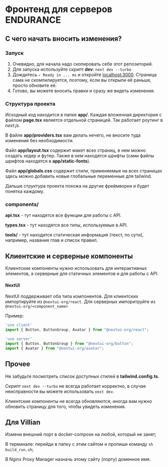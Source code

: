# Фронтенд для серверов ENDURANCE

## С чего начать вносить изменения?

### Запуск

1. Очевидно, для начала надо скопировать себе этот репозиторий.
2. Для запуска используйте скрипт **dev**: ```next dev --turbo```
3. Дождитесь `✓ Ready in ... ms` и откройте [localhost:3000](http://localhost:3000). Страница сама не скомпилируется, поэтому, если вы открыли её раньше, просто обновите её.
4. Готово, вы можете вносить правки и сразу же видеть изменения. 

### Структура проекта
Исходный код находится в папке **app/**. Каждая вложенная директория с файлом **page.tsx** является отдельной страницей. Так работает роутинг в *next.js*.

В файле **app/providers.tsx** вам делать нечего, не вносите туда изменения без необходимости.

Файл **app/layout.tsx** содержит макет всех страниц, в нем можно создать хедер и футер. Также в нем находятся шрифты (сами файлы шрифтов находятся в **app/static-fonts**).

Файл **app/globals.css** содержит стили, применяемые на всех страницах здесь можно добавить новые глобальные переменные для tailwind.

Дальше структура проекта похожа на другие фреймворки и будет понятка каждому.

### components/
**api.tsx** - тут находятся все функции для работы с API.

**types.tsx** - тут находятся все типы, используемые в API.

**tools/** - тут находится статическая информация (текст, по сути), например, названия глав и список правил.

## Клиентские и серверные компоненты

Клиентские компоненты нужно использовать для интерактивных элементов, а серверные для статичных элементов и для работы с API.
#### NextUI
NextUI поддерживает оба типа компонентов. Для клиентских импортируйте из `@nextui-org/react`. Для серверных импоритруйте из `@nextui-org/<component_name>`

Пример:
```typescript
'use client'
import { Button, ButtonGroup, Avatar } from "@nextui-org/react";
```
```typescript
'use server'
import { Button, ButtonGroup } from "@nextui-org/button";
import { Avatar } from "@nextui-org/avatar";
```

## Прочее
Не забудьте посмотреть список доступных стилей в **tailwind.config.ts**.

Скрипт `next dev --turbo` не всегда работает корректно, в случае неисправности вы можете использовать `next dev`.

Клиентские компоненты не всегда обновляются, иногда вам нужно обновить страницу для того, чтобы увидеть изменения.

## Для Villian
Измени внешний порт в docker-compose на любой, который не занят;

В терминале: перейди в папку с этим сайтом и пропиши команду `sh build_run.sh`;

В Nginx Proxy Manager назначь этому сайту (порту) доменное имя.



